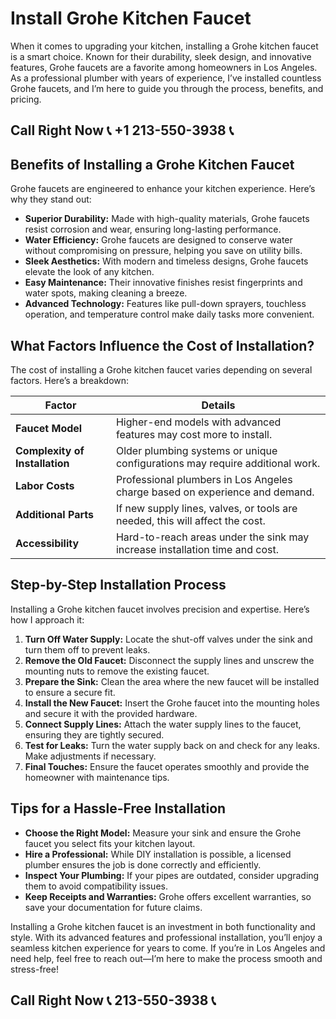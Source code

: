 # Install Grohe Kitchen Faucet  

When it comes to upgrading your kitchen, installing a Grohe kitchen faucet is a smart choice. Known for their durability, sleek design, and innovative features, Grohe faucets are a favorite among homeowners in Los Angeles. As a professional plumber with years of experience, I’ve installed countless Grohe faucets, and I’m here to guide you through the process, benefits, and pricing.  

## Call Right Now 📞 +1 213-550-3938 📞

## Benefits of Installing a Grohe Kitchen Faucet  

Grohe faucets are engineered to enhance your kitchen experience. Here’s why they stand out:  

- **Superior Durability:** Made with high-quality materials, Grohe faucets resist corrosion and wear, ensuring long-lasting performance.  
- **Water Efficiency:** Grohe faucets are designed to conserve water without compromising on pressure, helping you save on utility bills.  
- **Sleek Aesthetics:** With modern and timeless designs, Grohe faucets elevate the look of any kitchen.  
- **Easy Maintenance:** Their innovative finishes resist fingerprints and water spots, making cleaning a breeze.  
- **Advanced Technology:** Features like pull-down sprayers, touchless operation, and temperature control make daily tasks more convenient.  

## What Factors Influence the Cost of Installation?  

The cost of installing a Grohe kitchen faucet varies depending on several factors. Here’s a breakdown:  

| **Factor**                  | **Details**                                                                 |  
|-----------------------------|-----------------------------------------------------------------------------|  
| **Faucet Model**            | Higher-end models with advanced features may cost more to install.         |  
| **Complexity of Installation** | Older plumbing systems or unique configurations may require additional work.|  
| **Labor Costs**             | Professional plumbers in Los Angeles charge based on experience and demand. |  
| **Additional Parts**        | If new supply lines, valves, or tools are needed, this will affect the cost. |  
| **Accessibility**           | Hard-to-reach areas under the sink may increase installation time and cost. |  

## Step-by-Step Installation Process  

Installing a Grohe kitchen faucet involves precision and expertise. Here’s how I approach it:  

1. **Turn Off Water Supply:** Locate the shut-off valves under the sink and turn them off to prevent leaks.  
2. **Remove the Old Faucet:** Disconnect the supply lines and unscrew the mounting nuts to remove the existing faucet.  
3. **Prepare the Sink:** Clean the area where the new faucet will be installed to ensure a secure fit.  
4. **Install the New Faucet:** Insert the Grohe faucet into the mounting holes and secure it with the provided hardware.  
5. **Connect Supply Lines:** Attach the water supply lines to the faucet, ensuring they are tightly secured.  
6. **Test for Leaks:** Turn the water supply back on and check for any leaks. Make adjustments if necessary.  
7. **Final Touches:** Ensure the faucet operates smoothly and provide the homeowner with maintenance tips.  

## Tips for a Hassle-Free Installation  

- **Choose the Right Model:** Measure your sink and ensure the Grohe faucet you select fits your kitchen layout.  
- **Hire a Professional:** While DIY installation is possible, a licensed plumber ensures the job is done correctly and efficiently.  
- **Inspect Your Plumbing:** If your pipes are outdated, consider upgrading them to avoid compatibility issues.  
- **Keep Receipts and Warranties:** Grohe offers excellent warranties, so save your documentation for future claims.  

Installing a Grohe kitchen faucet is an investment in both functionality and style. With its advanced features and professional installation, you’ll enjoy a seamless kitchen experience for years to come. If you’re in Los Angeles and need help, feel free to reach out—I’m here to make the process smooth and stress-free!
## Call Right Now 📞 213-550-3938 📞